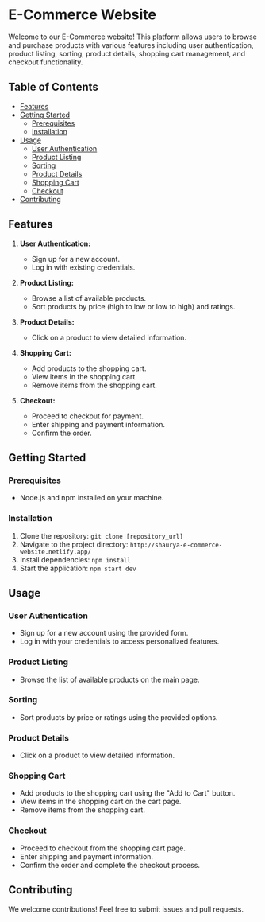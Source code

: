 # E-Commerce Website

Welcome to our E-Commerce website! This platform allows users to browse and purchase products with various features including user authentication, product listing, sorting, product details, shopping cart management, and checkout functionality.

## Table of Contents
- [Features](#features)
- [Getting Started](#getting-started)
  - [Prerequisites](#prerequisites)
  - [Installation](#installation)
- [Usage](#usage)
  - [User Authentication](#user-authentication)
  - [Product Listing](#product-listing)
  - [Sorting](#sorting)
  - [Product Details](#product-details)
  - [Shopping Cart](#shopping-cart)
  - [Checkout](#checkout)
- [Contributing](#contributing)


## Features

1. **User Authentication:**
   - Sign up for a new account.
   - Log in with existing credentials.

2. **Product Listing:**
   - Browse a list of available products.
   - Sort products by price (high to low or low to high) and ratings.

3. **Product Details:**
   - Click on a product to view detailed information.

4. **Shopping Cart:**
   - Add products to the shopping cart.
   - View items in the shopping cart.
   - Remove items from the shopping cart.

5. **Checkout:**
   - Proceed to checkout for payment.
   - Enter shipping and payment information.
   - Confirm the order.

## Getting Started

### Prerequisites
- Node.js and npm installed on your machine.

### Installation
1. Clone the repository: `git clone [repository_url]`
2. Navigate to the project directory: `http://shaurya-e-commerce-website.netlify.app/`
3. Install dependencies: `npm install`
4. Start the application: `npm start dev`

## Usage

### User Authentication

- Sign up for a new account using the provided form.
- Log in with your credentials to access personalized features.

### Product Listing

- Browse the list of available products on the main page.

### Sorting

- Sort products by price or ratings using the provided options.

### Product Details

- Click on a product to view detailed information.

### Shopping Cart

- Add products to the shopping cart using the "Add to Cart" button.
- View items in the shopping cart on the cart page.
- Remove items from the shopping cart.

### Checkout

- Proceed to checkout from the shopping cart page.
- Enter shipping and payment information.
- Confirm the order and complete the checkout process.

## Contributing

We welcome contributions! Feel free to submit issues and pull requests.


